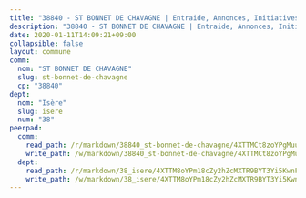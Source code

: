 ```yaml
---
title: "38840 - ST BONNET DE CHAVAGNE | Entraide, Annonces, Initiatives"
description: "38840 - ST BONNET DE CHAVAGNE | Entraide, Annonces, Initiatives"
date: 2020-01-11T14:09:21+09:00
collapsible: false
layout: commune
comm:
  nom: "ST BONNET DE CHAVAGNE"
  slug: st-bonnet-de-chavagne
  cp: "38840"
dept:
  nom: "Isère"
  slug: isere
  num: "38"
peerpad:
  comm:
    read_path: /r/markdown/38840_st-bonnet-de-chavagne/4XTTMCt8zoYPgMuuZpi1QDVNmpPxFdRwpx4CxbGutJPBrWVtD
    write_path: /w/markdown/38840_st-bonnet-de-chavagne/4XTTMCt8zoYPgMuuZpi1QDVNmpPxFdRwpx4CxbGutJPBrWVtD-K3TgU7Xw79oyjNL54MXzZvi3eJFvJEmQwJrSu7qpCmCruCV4vUAtXNrVTuF2GWNMH8dvkubTQq5PmeMyHp5Ze6vU7PBjAptk636PkFMwt34eicRNDZSNKKrGhXTSv16AJeQ3q9Lu
  dept:
    read_path: /r/markdown/38_isere/4XTTM8oYPm18cZy2hZcMXTR9BYT3Yi5KwnFvpXu1TXaRq7Q3V
    write_path: /w/markdown/38_isere/4XTTM8oYPm18cZy2hZcMXTR9BYT3Yi5KwnFvpXu1TXaRq7Q3V-K3TgUoSzs2JpJwfbzBvgU8N95mHo7JXz7NbEctNRM3EDb2iYHA4maKm3pRQwmboULLPnLFTEhRgTawPTWpmxTxKbTwDgAEzA9tUHjpudQTWdKWfdVSegAo77eCwhXTaVG7AyUZEs
---
```


